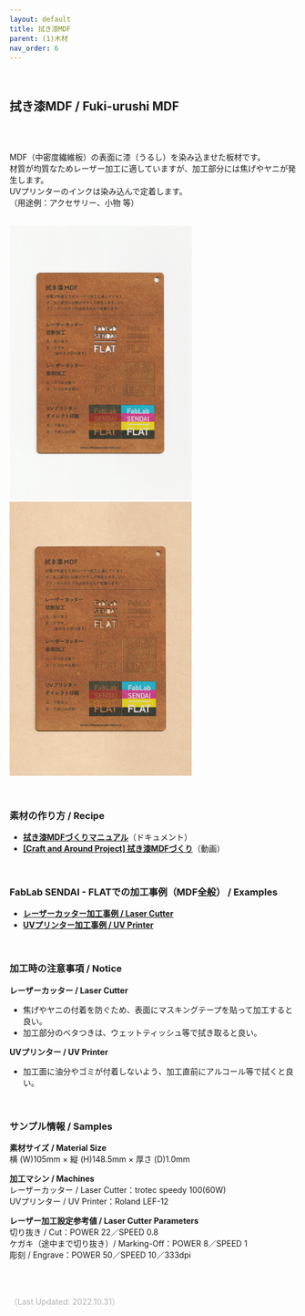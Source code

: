 ```yaml
---
layout: default
title: 拭き漆MDF
parent: (1)木材
nav_order: 6
---
```


<br>

## 拭き漆MDF / Fuki-urushi MDF
<br><br>

MDF（中密度繊維板）の表面に漆（うるし）を染み込ませた板材です。<br>
材質が均質なためレーザー加工に適していますが、加工部分には焦げやヤニが発生します。<br>
UVプリンターのインクは染み込んで定着します。<br>
（用途例：アクセサリー、小物 等）
<br>
<br>

<img src="assets/01/39_FukiurushiMDF_1.png" width="320" alt="hi" class="inline"/><img src="assets/01/39_FukiurushiMDF_2.png" width="320" alt="hi" class="inline"/>

<br>

### **素材の作り方 / Recipe**

* [**拭き漆MDFづくりマニュアル**](https://fablabsendai.github.io/how-to-make-fukiurushimdf/)（ドキュメント）
* [**[Craft and Around Project] 拭き漆MDFづくり**](https://www.youtube.com/watch?v=F6EhHFjScXw&list=PLZnDodE3VeYUPUaUkz10JGscuksAwsW2g)（動画）

<br>

### **FabLab SENDAI - FLATでの加工事例（MDF全般） / Examples**

* [**レーザーカッター加工事例 / Laser Cutter**](https://www.flickr.com/search/?user_id=96175517%40N02&sort=date-taken-desc&safe_search=1&view_all=1&tags=mdflc)
* [**UVプリンター加工事例 / UV Printer**](https://www.flickr.com/search/?user_id=96175517%40N02&sort=date-taken-desc&safe_search=1&view_all=1&tags=mdfuv)

<br>

### **加工時の注意事項 / Notice**

**レーザーカッター / Laser Cutter**
* 焦げやヤニの付着を防ぐため、表面にマスキングテープを貼って加工すると良い。<br>
* 加工部分のベタつきは、ウェットティッシュ等で拭き取ると良い。<br>

**UVプリンター / UV Printer**
* 加工面に油分やゴミが付着しないよう、加工直前にアルコール等で拭くと良い。<br>

<br>

### **サンプル情報 / Samples**

**素材サイズ / Material Size**<br>
横 (W)105mm × 縦 (H)148.5mm × 厚さ (D)1.0mm<br>

**加工マシン / Machines**<br>
レーザーカッター / Laser Cutter：trotec speedy 100(60W)<br>
UVプリンター / UV Printer：Roland LEF-12<br>

**レーザー加工設定参考値 / Laser Cutter Parameters**<br>
切り抜き / Cut：POWER 22／SPEED 0.8<br>
ケガキ（途中まで切り抜き）/ Marking-Off：POWER 8／SPEED 1<br>
彫刻 / Engrave：POWER 50／SPEED 10／333dpi<br>

<br><br>

<span style="color: #B2B2B2">
（Last Updated: 2022.10.31）
</span>
